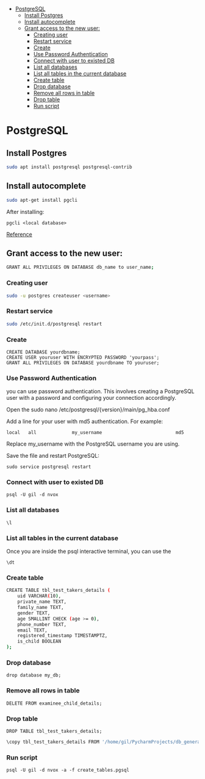 
- [PostgreSQL](#postgresql)
  - [Install Postgres](#install-postgres)
  - [Install autocomplete](#install-autocomplete)
  - [Grant access to the new user:](#grant-access-to-the-new-user)
    - [Creating user](#creating-user)
    - [Restart service](#restart-service)
    - [Create](#create)
    - [Use Password Authentication](#use-password-authentication)
    - [Connect with user to existed DB](#connect-with-user-to-existed-db)
    - [List all databases](#list-all-databases)
    - [List all tables in the current database](#list-all-tables-in-the-current-database)
    - [Create table](#create-table)
    - [Drop database](#drop-database)
    - [Remove all rows in table](#remove-all-rows-in-table)
    - [Drop table](#drop-table)
    - [Run script](#run-script)


# PostgreSQL

## Install Postgres

```bash
sudo apt install postgresql postgresql-contrib
```

## Install autocomplete

```bash
sudo apt-get install pgcli
```


After installing:

```
pgcli <local database>
```


[Reference](https://github.com/dbcli/pgcli)

## Grant access to the new user:

```bash
GRANT ALL PRIVILEGES ON DATABASE db_name to user_name;
```

### Creating user

```bash
sudo -u postgres createuser <username>
```

### Restart service

```bash
sudo /etc/init.d/postgresql restart
```

### Create

```
CREATE DATABASE yourdbname;
CREATE USER youruser WITH ENCRYPTED PASSWORD 'yourpass';
GRANT ALL PRIVILEGES ON DATABASE yourdbname TO youruser;
```

### Use Password Authentication


you can use password authentication. This involves creating a PostgreSQL user with a password and configuring your connection accordingly.

Open the sudo nano /etc/postgresql/{version}/main/pg_hba.conf

Add a line for your user with md5 authentication. For example:

```
local   all             my_username                           md5
```
Replace my_username with the PostgreSQL username you are using.

Save the file and restart PostgreSQL:

```
sudo service postgresql restart
```

### Connect with user to existed DB

```
psql -U gil -d nvox
```

### List all databases

`\l`

### List all tables in the current database

Once you are inside the psql interactive terminal, you can use the 

`\dt`


### Create table

```bash
CREATE TABLE tbl_test_takers_details (
    uid VARCHAR(10),
    private_name TEXT,
    family_name TEXT,
    gender TEXT,
    age SMALLINT CHECK (age >= 0),
    phone_number TEXT,
    email TEXT,
    registered_timestamp TIMESTAMPTZ,
    is_child BOOLEAN
);
```

### Drop database

```
drop database my_db;
```

### Remove all rows in table

```
DELETE FROM examinee_child_details;
```


### Drop table

```
DROP TABLE tbl_test_takers_details;
```


```bash
\copy tbl_test_takers_details FROM '/home/gil/PycharmProjects/db_generate_fake_data/df_tbl_test_takers_details.csv' DELIMITER ',' CSV HEADER;
```


### Run script

```
psql -U gil -d nvox -a -f create_tables.pgsql
```